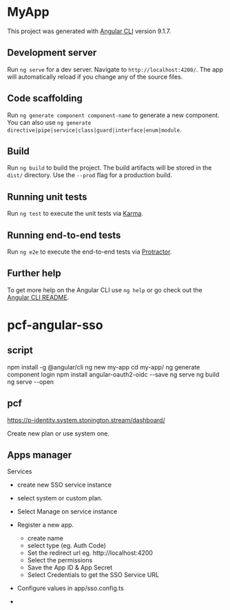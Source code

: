 # MyApp

This project was generated with [Angular CLI](https://github.com/angular/angular-cli) version 9.1.7.

## Development server

Run `ng serve` for a dev server. Navigate to `http://localhost:4200/`. The app will automatically reload if you change any of the source files.

## Code scaffolding

Run `ng generate component component-name` to generate a new component. You can also use `ng generate directive|pipe|service|class|guard|interface|enum|module`.

## Build

Run `ng build` to build the project. The build artifacts will be stored in the `dist/` directory. Use the `--prod` flag for a production build.

## Running unit tests

Run `ng test` to execute the unit tests via [Karma](https://karma-runner.github.io).

## Running end-to-end tests

Run `ng e2e` to execute the end-to-end tests via [Protractor](http://www.protractortest.org/).

## Further help

To get more help on the Angular CLI use `ng help` or go check out the [Angular CLI README](https://github.com/angular/angular-cli/blob/master/README.md).
# pcf-angular-sso


## script

npm install -g @angular/cli
ng new my-app
cd my-app/
ng generate component login
npm install angular-oauth2-oidc --save
ng serve
ng build
ng serve --open


## pcf

https://p-identity.system.stonington.stream/dashboard/

Create new plan or use system one. 

## Apps manager

Services
- create new SSO service instance
- select system or custom plan.
- Select Manage on service instance
- Register a new app. 
    - create name
    - select type (eg. Auth Code)
    - Set the redirect url eg. http://localhost:4200
    - Select the permissions
    - Save the App ID & App Secret
    - Select Credentials to get the SSO Service URL

- Configure values in app/sso.config.ts



- 




